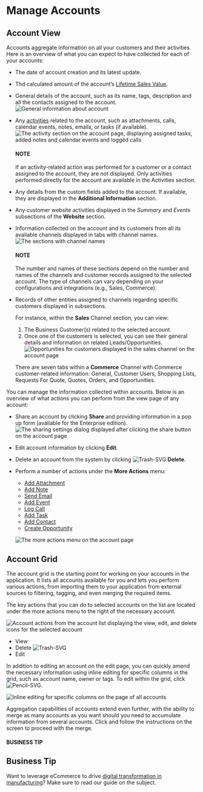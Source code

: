 <a id="user-guide-accounts-actions"></a>

# Manage Accounts

## Account View

Accounts aggregate information on all your customers and their activities. Here is an overview of what you can expect to have collected for each of your accounts:

* The date of account creation and its latest update.
* Thd calculated amount of the account’s [Lifetime Sales Value](../../../glossary.md#term-Lifetime-Sales-Value).
* General details of the account, such as its name, tags, description and all the contacts assigned to the account.
  ![General information about account](user/img/customers/accounts/account_view_general_new.png)
* Any [activities](../../activities/index.md#user-guide-activities) related to the account, such as attachments, calls, calendar events, notes, emails, or tasks (if available).
  ![The activity section on the account page, displaying assigned tasks, added notes and calendar events and logged calls](user/img/customers/accounts/accounts_view_activities.png)

  #### NOTE
  If an activity-related action was performed for a customer or a contact assigned to the account, they are not displayed. Only activities performed directly for the account are available in the Activities section.
* Any details from the custom fields added to the account. If available, they are displayed in the **Additional Information** section.
* Any customer website activities displayed in the *Summary* and *Events* subsections of the **Website** section.
* Information collected on the account and its customers from all its available channels displayed in tabs with channel names.
  ![The sections with channel names](user/img/customers/accounts/accounts_view_channels_new.png)

  #### NOTE
  The number and names of these sections depend on the number and names of the channels and customer records assigned to the selected account. The type of channels can vary depending on your configurations and integrations (e.g., Sales, Commerce).
* Records of other entities assigned to channels regarding specific customers displayed in subsections.

  For instance, within the **Sales** Channel section, you can view:
  1. The Business Customer(s) related to the selected account.
  2. Once one of the customers is selected, you can see their general details and information on related Leads/Opportunities.
     ![Opportunities for customers displayed in the sales channel on the account page](user/img/customers/accounts/accounts_view_channels_2.png)

  There are seven tabs within a **Commerce** Channel with Commerce customer-related information: General, Customer Users, Shopping Lists, Requests For Quote, Quotes, Orders, and Opportunities.

You can manage the information collected within accounts. Below is an overview of what actions you can perform from the view page of any account:

* Share an account by clicking **Share** and providing information in a pop up form (available for the Enterprise edition).
  ![The sharing settings dialog displayed after clicking the share button on the account page](user/img/customers/accounts/accounts_view_actions_share.png)
* Edit account information by clicking <i class="fa fa-edit fa-lg" aria-hidden="true"></i> **Edit**.
* Delete an account from the system by clicking ![Trash-SVG](_themes/sphinx_rtd_theme/static/svg-icons/trash.svg) **Delete**.
* Perform a number of actions under the **More Actions** menu:
  * [Add Attachment](../../getting-started/information-management/attachments.md#user-guide-activities-attachments)
  * [Add Note](../../getting-started/information-management/notes.md#user-guide-add-note)
  * [Send Email](../../getting-started/user-menu/my-emails.md#user-guide-using-emails)
  * [Add Event](../../activities/calendar-events/index.md#doc-activities-events)
  * [Log Call](../../activities/calls/index.md#doc-activities-calls)
  * [Add Task](../../activities/tasks/index.md#doc-activities-tasks)
  * [Add Contact](../contacts/index.md#user-guide-contacts)
  * [Create Opportunity](../../sales/opportunities/index.md#user-guide-system-channel-entities-opportunities)

  ![The more actions menu on the account page](user/img/customers/accounts/MoreActionsMenu.png)

## Account Grid

The account grid is the starting point for working on your accounts in the application. It lists all accounts available for you and lets you perform various actions, from importing them to your application from external sources to filtering, tagging, and even merging the required items.

The key actions that you can do to selected accounts on the list are located under the <i class="fa fa-ellipsis-h fa-lg" aria-hidden="true"></i> more actions menu to the right of the necessary account.

![Account actions from the account list displaying the view, edit, and delete icons for the selected account](user/img/customers/accounts/accounts_grid.png)
* View <i class="fa fa-eye fa-lg" aria-hidden="true"></i>
* Delete  ![Trash-SVG](_themes/sphinx_rtd_theme/static/svg-icons/trash.svg)
* Edit <i class="fa fa-edit fa-lg" aria-hidden="true"></i>

In addition to editing an account on the edit page, you can quickly amend the necessary information using inline editing for specific columns in the grid, such as account name, owner or tags. To edit within the grid, click ![Pencil-SVG](_themes/sphinx_rtd_theme/static/svg-icons/pencil.svg).

![Inline editing for specific columns on the page of all accounts](user/img/customers/accounts/accounts_grid_inline_editing.gif)

Aggregation capabilities of accounts extend even further, with the ability to merge as many accounts as you want should you need to accumulate information from several accounts. Click <i class="fa fa-random fa-lg" aria-hidden="true"></i> and follow the instructions on the screen to proceed with the merge.

#### BUSINESS TIP
## Business Tip

Want to leverage eCommerce to drive <a href="https://oroinc.com/b2b-ecommerce/blog/digital-transformation-in-manufacturing/" target="_blank">digital transformation in manufacturing</a>? Make sure to read our guide on the subject.

<!-- fa-bars = fa-navicon -->
<!-- Ic Tiles is used as Set As Default in saved views, and as tiles in display layout options -->
<!-- IcPencil refers to Rename in Commerce and Inline Editing in CRM -->
<!-- Check mark in the square. -->
<!-- SortDesc is also used as drop-down arrow -->
<!-- A -->
<!-- B -->
<!-- C -->
<!-- D -->
<!-- E -->
<!-- F -->
<!-- G -->
<!-- H -->
<!-- I -->
<!-- L -->
<!-- M -->
<!-- P -->
<!-- R -->
<!-- S -->
<!-- T -->
<!-- U -->
<!-- Z -->
